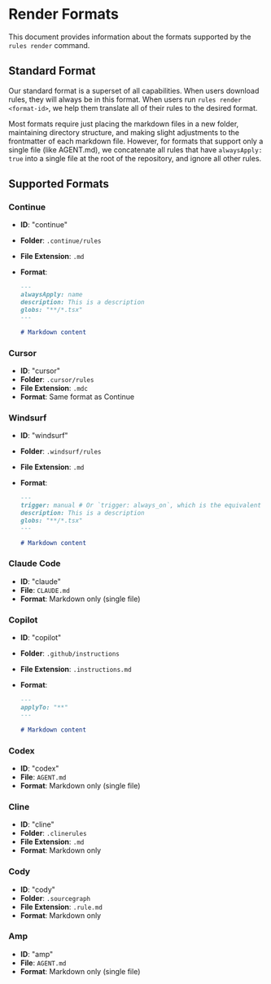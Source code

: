 # Render Formats

This document provides information about the formats supported by the `rules render` command.

## Standard Format

Our standard format is a superset of all capabilities. When users download rules, they will always be in this format. When users run `rules render <format-id>`, we help them translate all of their rules to the desired format.

Most formats require just placing the markdown files in a new folder, maintaining directory structure, and making slight adjustments to the frontmatter of each markdown file. However, for formats that support only a single file (like AGENT.md), we concatenate all rules that have `alwaysApply: true` into a single file at the root of the repository, and ignore all other rules.

## Supported Formats

### Continue

- **ID**: "continue"
- **Folder**: `.continue/rules`
- **File Extension**: `.md`
- **Format**:

  ```md
  ---
  alwaysApply: name
  description: This is a description
  globs: "**/*.tsx"
  ---

  # Markdown content
  ```

### Cursor

- **ID**: "cursor"
- **Folder**: `.cursor/rules`
- **File Extension**: `.mdc`
- **Format**: Same format as Continue

### Windsurf

- **ID**: "windsurf"
- **Folder**: `.windsurf/rules`
- **File Extension**: `.md`
- **Format**:

  ```md
  ---
  trigger: manual # Or `trigger: always_on`, which is the equivalent of alwaysApply
  description: This is a description
  globs: "**/*.tsx"
  ---

  # Markdown content
  ```

### Claude Code

- **ID**: "claude"
- **File**: `CLAUDE.md`
- **Format**: Markdown only (single file)

### Copilot

- **ID**: "copilot"
- **Folder**: `.github/instructions`
- **File Extension**: `.instructions.md`
- **Format**:

  ```md
  ---
  applyTo: "**"
  ---

  # Markdown content
  ```

### Codex

- **ID**: "codex"
- **File**: `AGENT.md`
- **Format**: Markdown only (single file)

### Cline

- **ID**: "cline"
- **Folder**: `.clinerules`
- **File Extension**: `.md`
- **Format**: Markdown only

### Cody

- **ID**: "cody"
- **Folder**: `.sourcegraph`
- **File Extension**: `.rule.md`
- **Format**: Markdown only

### Amp

- **ID**: "amp"
- **File**: `AGENT.md`
- **Format**: Markdown only (single file)
